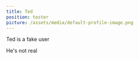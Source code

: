 ```yaml
---
title: Ted
position: tester
picture: /assets/media/default-profile-image.png
---
```

Ted is a fake user

He's not real